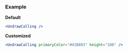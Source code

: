 ### Example

**Default**
```jsx
<UndrawCalling />
```

**Customized**
```jsx
<UndrawCalling primaryColor="#41B883" height="100" />
```
